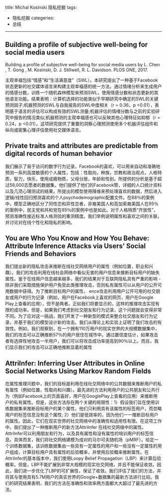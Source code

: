 title: Michal Kosinski 隐私挖掘
tags:
- 隐私挖掘
categeries:
- 总结



---
## Building a profile of subjective well-being for social media users
Building a profile of subjective well-being for social media users by L. Chen , T. Gong , M. Kosinski, D. J. Stillwell, R. L. Davidson. PLOS ONE, 2017.

主观幸福包括“情感”和“生活满意度”（SWL）。本研究提出了一种基于Facebook状态更新的社交媒体语言来构建主观幸福感的统一方法。通过情绪分析来生成用户的情感分数，训练一个随机森林模型来预测SWL，使用情感分数和状态更新的其他语言功能。结果表明：计算机选择的功能类似于早期研究中确定的SWL的关键预测因子;机器预测的SWL与自我报告的SWL中度相关（r = 0.36，p <0.01），表明基于语言的评估可以构成有效的SWL测量;机器评估的情绪分数与之前的实验研究中报告的情况类似;机器预测的主观幸福感也可以反映其他心理特征如抑郁（r = 0.24，p <0.01）。这项研究提供了重要的洞察心理预测使用多个机器评估组件和纵向或密集心理评估使用社交媒体语言。



## Private traits and attributes are predictable from digital records of human behavior

我们展示了易于访问的数字行为记录，Facebook的喜欢，可以用来自动和准确地预测一系列高度敏感的个人属性，包括：性取向，种族，宗教和政治观点，人格特质，智力，快乐，使用成瘾物质，父母分居，年龄和性别。所提供的分析是基于超过58,000志愿者的数据集，他们提供了他们的Facebook赞，详细的人口统计资料以及几项心理测试的结果。所提出的模型使用降维来预处理喜欢的数据，然后进入逻辑/线性回归预测喜欢的个人psychodemographic配置文件。在88％的案例中，模型正确地区分了同性恋和异性恋者，非裔美国人和高加索裔美国人在95％的案例中，民主党和共和党在85％的案例中也是如此。对于人格特质“开放性”，预测准确性接近标准人格测验的重测精度。我们举例说明属性和喜欢之间的关联，并讨论对在线个性化和隐私的影响。

## You are Who You Know and How You Behave: Attribute Inference Attacks via Users’ Social Friends and Behaviors

我们提出新的隐私攻击来推断在线社交网络用户的属性（例如位置，职业和兴趣）。我们的攻击利用在线社会网络中看似无害的用户信息来推断目标用户的缺失属性。鉴于在线用户信息越来越多，我们的结果对于互联网隐私具有严重的影响 - 除非我们采取措施保护用户免受此类推理攻击，否则私有属性可以从用户的公开可用数据中获得。为了推断目标用户的属性，
ence攻击利用用户公开可用的社交朋友或用户的行为记录（例如，用户在Facebook上喜欢的网页，用户在Google Play上查看的应用），但不是两者。正如我们将要显示的，这样的推理攻击实现有限的成功率。但是，如果我们考虑到社交朋友和行为记录，这个问题就会变得非常不同。为了应对这一挑战，我们开发了一种新型的模式来整合社交朋友和行为记录，并基于我们的模型设计新的攻击。我们从理论上和实验上证明了我们攻击的有效性。例如，我们观察到，在一个拥有110万用户的现实世界的大规模数据集中，我们的攻击可以正确推断57％的用户居住在城市中。通过置信度估计，如果攻击者有选择性地攻击一半用户，我们可以将攻击成功率提高到90％以上。而且，我们显示我们的攻击可以正确地推断显着的属性

## AttriInfer: Inferring User Attributes in Online Social Networks Using Markov Random Fields
在属性推理问题中，我们的目标是利用在线社交网络中的公共数据来推断用户的私有属性（例如位置，性取向和兴趣）。最先进的方法利用用户的公共朋友和公共行为（例如Facebook上的页面喜好，用户在GooglePlay上查看的应用）来推断用户的私有属性。但是，这些方法存在两个关键的局限性：1）假设我们旨在使用训练数据集来推断目标用户的某个属性，他们只利用具有该属性的标签用户，而忽略用户的标签信息没有这个属性; 2）他们是低效率的，因为他们一一推断目标用户的属性。因此，它们在现实世界的社交网络中的准确性和适用性有限。在这项工作中，我们提出了一种推断用户的新方法AttriInfer
在线社交网络中的属性。 AttriInfer可以利用朋友和行为，以及具有属性和没有属性的培训用户的标签信息。具体而言，我们将社交网络建模为成对的马尔可夫随机场（pMRF）。给定一个训练数据集，该训练数据集由一些具有一定属性的用户和一些没有一定属性的用户组成，计算目标用户具有属性的后验概率，并使用后验概率推断属性。在AttriInfer的基本版本中，我们使用Loopy Belief Propagation（LBP）来计算后验概率。但是，LBP不能扩展到非常大规模的现实社交网络，并且不能保证收敛。因此，我们进一步优化了LBP的可扩展性，保证了收敛。我们评估了我们的方法，并将其与使用具有5.7M用户的真实世界的Google+数据集的最新方法进行比较。我们的研究结果表明，我们的方法在准确性和效率两方面都大大超过了最先进的方法。
